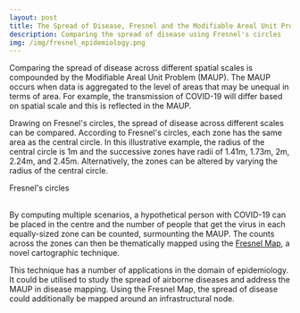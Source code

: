 ```yaml
---
layout: post
title: The Spread of Disease, Fresnel and the Modifiable Areal Unit Problem
description: Comparing the spread of disease using Fresnel's circles
img: /img/fresnel_epidemiology.png
---
```


Comparing the spread of disease across different spatial scales is compounded by the Modifiable Areal Unit Problem (MAUP). The MAUP occurs when data is aggregated to the level of areas that may be unequal in terms of area. For example, the transmission of COVID-19 will differ based on spatial scale and this is reflected in the MAUP.

Drawing on Fresnel's circles, the spread of disease across different scales can be compared. According to Fresnel's circles, each zone has the same area as the central circle. In this illustrative example, the radius of the central circle is 1m and the successive zones have radii of 1.41m, 1.73m, 2m, 2.24m, and 2.45m. Alternatively, the zones can be altered by varying the radius of the central circle.

<div class="col">
	<img class="col" src="{{ site.baseurl }}/img/fresnel_circles_spread_of_disease.png" alt="" title=""/>
</div>

<div class="col three caption">
	Fresnel's circles
</div>

<br>

By computing multiple scenarios, a hypothetical person with COVID-19 can be placed in the centre and the number of people that get the virus in each equally-sized zone can be counted, surmounting the MAUP. The counts across the zones can then be thematically mapped using the <a href="https://www.liamthomasbolton.com/portfolio/FresnelMap/">Fresnel Map</a>, a novel cartographic technique.

This technique has a number of applications in the domain of epidemiology. It could be utilised to study the spread of airborne diseases and address the MAUP in disease mapping. Using the Fresnel Map, the spread of disease could additionally be mapped around an infrastructural node.
